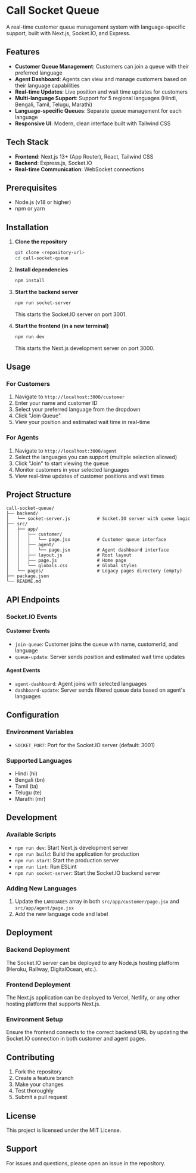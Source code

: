 # Call Socket Queue

A real-time customer queue management system with language-specific support, built with Next.js, Socket.IO, and Express.

## Features

- **Customer Queue Management**: Customers can join a queue with their preferred language
- **Agent Dashboard**: Agents can view and manage customers based on their language capabilities
- **Real-time Updates**: Live position and wait time updates for customers
- **Multi-language Support**: Support for 5 regional languages (Hindi, Bengali, Tamil, Telugu, Marathi)
- **Language-specific Queues**: Separate queue management for each language
- **Responsive UI**: Modern, clean interface built with Tailwind CSS

## Tech Stack

- **Frontend**: Next.js 13+ (App Router), React, Tailwind CSS
- **Backend**: Express.js, Socket.IO
- **Real-time Communication**: WebSocket connections

## Prerequisites

- Node.js (v18 or higher)
- npm or yarn

## Installation

1. **Clone the repository**
   ```bash
   git clone <repository-url>
   cd call-socket-queue
   ```

2. **Install dependencies**
   ```bash
   npm install
   ```

3. **Start the backend server**
   ```bash
   npm run socket-server
   ```
   This starts the Socket.IO server on port 3001.

4. **Start the frontend (in a new terminal)**
   ```bash
   npm run dev
   ```
   This starts the Next.js development server on port 3000.

## Usage

### For Customers

1. Navigate to `http://localhost:3000/customer`
2. Enter your name and customer ID
3. Select your preferred language from the dropdown
4. Click "Join Queue"
5. View your position and estimated wait time in real-time

### For Agents

1. Navigate to `http://localhost:3000/agent`
2. Select the languages you can support (multiple selection allowed)
3. Click "Join" to start viewing the queue
4. Monitor customers in your selected languages
5. View real-time updates of customer positions and wait times

## Project Structure

```
call-socket-queue/
├── backend/
│   └── socket-server.js          # Socket.IO server with queue logic
├── src/
│   ├── app/
│   │   ├── customer/
│   │   │   └── page.jsx          # Customer queue interface
│   │   ├── agent/
│   │   │   └── page.jsx          # Agent dashboard interface
│   │   ├── layout.js             # Root layout
│   │   ├── page.js               # Home page
│   │   └── globals.css           # Global styles
│   └── pages/                    # Legacy pages directory (empty)
├── package.json
└── README.md
```

## API Endpoints

### Socket.IO Events

#### Customer Events
- `join-queue`: Customer joins the queue with name, customerId, and language
- `queue-update`: Server sends position and estimated wait time updates

#### Agent Events
- `agent-dashboard`: Agent joins with selected languages
- `dashboard-update`: Server sends filtered queue data based on agent's languages

## Configuration

### Environment Variables

- `SOCKET_PORT`: Port for the Socket.IO server (default: 3001)

### Supported Languages

- Hindi (hi)
- Bengali (bn)
- Tamil (ta)
- Telugu (te)
- Marathi (mr)

## Development

### Available Scripts

- `npm run dev`: Start Next.js development server
- `npm run build`: Build the application for production
- `npm run start`: Start the production server
- `npm run lint`: Run ESLint
- `npm run socket-server`: Start the Socket.IO backend server

### Adding New Languages

1. Update the `LANGUAGES` array in both `src/app/customer/page.jsx` and `src/app/agent/page.jsx`
2. Add the new language code and label

## Deployment

### Backend Deployment

The Socket.IO server can be deployed to any Node.js hosting platform (Heroku, Railway, DigitalOcean, etc.).

### Frontend Deployment

The Next.js application can be deployed to Vercel, Netlify, or any other hosting platform that supports Next.js.

### Environment Setup

Ensure the frontend connects to the correct backend URL by updating the Socket.IO connection in both customer and agent pages.

## Contributing

1. Fork the repository
2. Create a feature branch
3. Make your changes
4. Test thoroughly
5. Submit a pull request

## License

This project is licensed under the MIT License.

## Support

For issues and questions, please open an issue in the repository.
